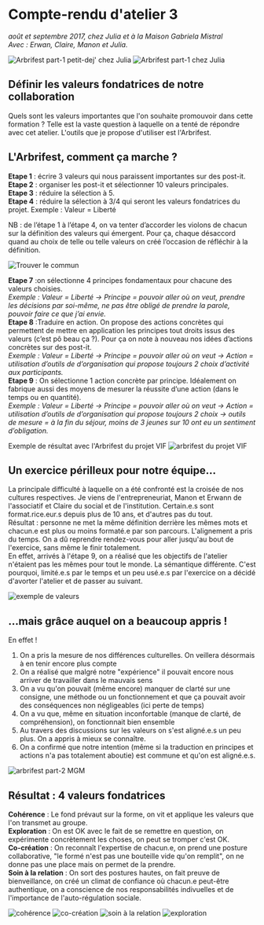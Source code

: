 
# Compte-rendu d'atelier 3
*août et septembre 2017, chez Julia et à la Maison Gabriela Mistral  
Avec : Erwan, Claire, Manon et Julia.*

![Arbrifest part-1 petit-dej' chez Julia](https://github.com/formationdeformateurs/documentation/blob/master/medias/atelier-3/atelier-3(groupe2).jpg)
![Arbrifest part-1 chez Julia](https://github.com/formationdeformateurs/documentation/blob/master/medias/atelier-3/atelier-3(tableau1).jpg)

## Définir les valeurs fondatrices de notre collaboration

Quels sont les valeurs importantes que l'on souhaite promouvoir dans cette formation ? Telle est la vaste question à laquelle on a tenté de répondre avec cet atelier. L'outils que je propose d'utiliser est l'Arbrifest. 

## L'Arbrifest, comment ça marche ? 
**Etape 1** : écrire 3 valeurs qui nous paraissent importantes sur des post-it.  
**Etape 2** : organiser les post-it et sélectionner 10 valeurs principales.  
**Etape 3** : réduire la sélection à 5.  
**Etape 4** : réduire la sélection à 3/4 qui seront les valeurs fondatrices du projet. Exemple : Valeur = Liberté  

NB : de l’étape 1 à l’étape 4, on va tenter d’accorder les violons de chacun sur la définition des valeurs qui émergent. Pour ça, chaque désaccord quand au choix de telle ou telle valeurs on créé l’occasion de réfléchir à la définition. 

![Trouver le commun](https://github.com/Julia-barbelane/valeursinfirst.com/blob/master/documentation/arbrifest/methode-arbrifest-trouver-le-commun.png)

**Etape 7** :on sélectionne 4 principes fondamentaux pour chacune des valeurs choisies.  
*Exemple : Valeur = Liberté → Principe = pouvoir aller où on veut, prendre les décisions par soi-même, ne pas être obligé de prendre la parole, pouvoir faire ce que j’ai envie.*  
**Etape 8** :Traduire en action. On propose des actions concrètes qui permettent de mettre en application les principes tout droits issus des valeurs (c’est pô beau ça ?). Pour ça on note à nouveau nos idées d’actions concrètes sur des post-it.  
*Exemple : Valeur = Liberté → Principe = pouvoir aller où on veut → Action = utilisation d’outils de d’organisation qui propose toujours 2 choix d’activité aux participants.*  
**Etape 9** : On sélectionne 1 action concrète par principe. Idéalement on fabrique aussi des moyens de mesurer la réussite d’une action (dans le temps ou en quantité).  
*Exemple : Valeur = Liberté → Principe = pouvoir aller où on veut → Action = utilisation d’outils de d’organisation qui propose toujours 2 choix → outils de mesure = à la fin du séjour, moins de 3 jeunes sur 10 ont eu un sentiment d’obligation.*

Exemple de résultat avec l'Arbrifest du projet VIF
![arbrifest du projet VIF](https://github.com/Julia-barbelane/valeursinfirst.com/blob/master/documentation/arbrifest/19691261_237510126761743_1234784999_n.jpg)

## Un exercice périlleux pour notre équipe...
La principale difficulté à laquelle on a été confronté est la croisée de nos cultures respectives. Je viens de l'entrepreneuriat, Manon et Erwann de l'associatif et Claire du social et de l'institution. Certain.e.s sont format.rice.eur.s depuis plus de 10 ans, et d'autres pas du tout.  
Résultat : personne ne met la même définition derrière les mêmes mots et chacun.e est plus ou moins formaté.e par son parcours. L'alignement a pris du temps. On a dû reprendre rendez-vous pour aller jusqu'au bout de l'exercice, sans même le finir totalement.  
En effet, arrivés à l'étape 9, on a réalisé que les objectifs de l'atelier n'étaient pas les mêmes pour tout le monde. La sémantique différente. 
C'est pourquoi, limité.e.s par le temps et un peu usé.e.s par l'exercice on a décidé d'avorter l'atelier et de passer au suivant.

![exemple de valeurs](https://github.com/formationdeformateurs/documentation/blob/master/medias/atelier-3/atelier-3(valeurs3).jpg)

## ...mais grâce auquel on a beaucoup appris !
En effet !  
1) On a pris la mesure de nos différences culturelles. On veillera désormais à en tenir encore plus compte  
2) On a réalisé que malgré notre "expérience" il pouvait encore nous arriver de travailler dans le mauvais sens
3) On a vu qu'on pouvait (même encore) manquer de clarté sur une consigne, une méthode ou un fonctionnement et que ça pouvait avoir des conséquences non négligeables (ici perte de temps)
4) On a vu que, même en situation inconfortable (manque de clarté, de compréhension), on fonctionnait bien ensemble
5) Au travers des discussions sur les valeurs on s'est aligné.e.s un peu plus. On a appris à mieux se connaître.
6) On a confirmé que notre intention (même si la traduction en principes et actions n'a pas totalement aboutie) est commune et qu'on est aligné.e.s.

![arbrifest part-2 MGM](https://github.com/formationdeformateurs/documentation/blob/master/medias/atelier-3/atelier-3(manonclaireerwan).jpg)

## Résultat : 4 valeurs fondatrices
**Cohérence** : Le fond prévaut sur la forme, on vit et applique les valeurs que l'on transmet au groupe.  
**Exploration** : On est OK avec le fait de se remettre en question, on expérimente concrètement les choses, on peut se tromper c'est OK.  
**Co-création** : On reconnaît l'expertise de chacun.e, on prend une posture collaborative, "le formé n'est pas une bouteille vide qu'on remplit", on ne donne pas une place mais on permet de la prendre.  
**Soin à la relation** : On sort des postures hautes, on fait preuve de bienveillance, on créé un climat de confiance où chacun.e peut-être authentique, on a conscience de nos responsabilités indivuelles et de l'importance de l'auto-régulation sociale.  

![cohérence](https://github.com/formationdeformateurs/documentation/blob/master/medias/atelier-3/atelier-3(cohe%CC%81rence).jpg)
![co-création](https://github.com/formationdeformateurs/documentation/blob/master/medias/atelier-3/atelier-3(cocreation).jpg)
![soin à la relation](https://github.com/formationdeformateurs/documentation/blob/master/medias/atelier-3/atelier-3(soinalarelation).jpg)
![exploration](https://github.com/formationdeformateurs/documentation/blob/master/medias/atelier-3/atelier-3(exploration).jpg)


